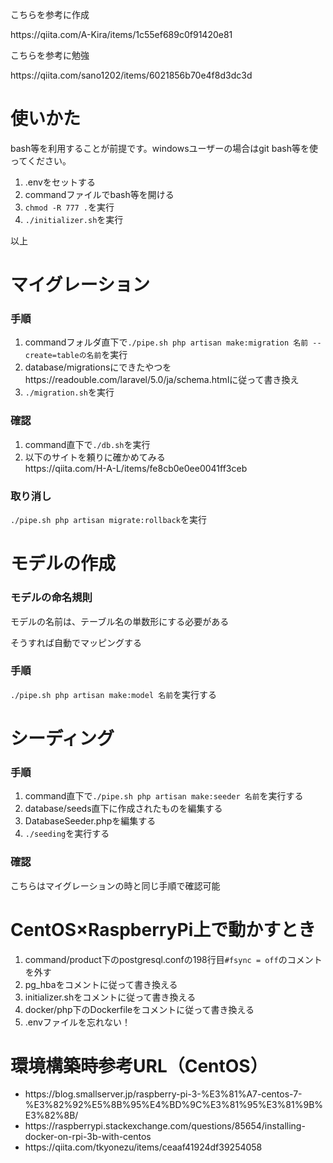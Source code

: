 <p>こちらを参考に作成</p>
<a>https://qiita.com/A-Kira/items/1c55ef689c0f91420e81</a>
<p>こちらを参考に勉強</p>
<a>https://qiita.com/sano1202/items/6021856b70e4f8d3dc3d</a>

<h1>使いかた</h1>
bash等を利用することが前提です。windowsユーザーの場合はgit bash等を使ってください。
<ol>
    <li>.envをセットする</li>
    <li>commandファイルでbash等を開ける</li>
    <li><code>chmod -R 777 .</code>を実行</li>
    <li><code>./initializer.sh</code>を実行</li>
</ol>
<p>以上</p>

<h1>マイグレーション</h1>
<h3>手順</h3>
<ol>
    <li>commandフォルダ直下で<code>./pipe.sh php artisan make:migration 名前 --create=tableの名前</code>を実行</li>
    <li>database/migrationsにできたやつを<a>https://readouble.com/laravel/5.0/ja/schema.html</a>に従って書き換え</li>
    <li><code>./migration.sh</code>を実行</li>
</ol>
<h3>確認</h3>
<ol>
    <li>command直下で<code>./db.sh</code>を実行</li>
    <li>以下のサイトを頼りに確かめてみる</li>
    <a>https://qiita.com/H-A-L/items/fe8cb0e0ee0041ff3ceb</a>
</ol>
<h3>取り消し</h3>
<code>./pipe.sh php artisan migrate:rollback</code>を実行

<h1>モデルの作成</h1>
<h3>モデルの命名規則</h3>
<p>モデルの名前は、テーブル名の単数形にする必要がある</p>
<p>そうすれば自動でマッピングする</p>
<h3>手順</h3>
<p><code>./pipe.sh php artisan make:model 名前</code>を実行する</p>

<h1>シーディング</h1>
<h3>手順</h3>
<ol>
    <li>command直下で<code>./pipe.sh php artisan make:seeder 名前</code>を実行する</li>
    <li>database/seeds直下に作成されたものを編集する</li>
    <li>DatabaseSeeder.phpを編集する</li>
    <li><code>./seeding</code>を実行する</li>
</ol>
<h3>確認</h3>
<p>こちらはマイグレーションの時と同じ手順で確認可能</p>

<h1>CentOS×RaspberryPi上で動かすとき</h1>
<ol>
    <li>command/product下のpostgresql.confの198行目<code>#fsync = off</code>のコメントを外す</li>
    <li>pg_hbaをコメントに従って書き換える</li>
    <li>initializer.shをコメントに従って書き換える</li>
    <li>docker/php下のDockerfileをコメントに従って書き換える</li>
    <li>.envファイルを忘れない！</li>
</ol>

<h1>環境構築時参考URL（CentOS）</h1>
<ul>
    <li>https://blog.smallserver.jp/raspberry-pi-3-%E3%81%A7-centos-7-%E3%82%92%E5%8B%95%E4%BD%9C%E3%81%95%E3%81%9B%E3%82%8B/</li>
    <li>https://raspberrypi.stackexchange.com/questions/85654/installing-docker-on-rpi-3b-with-centos</li>
    <li>https://qiita.com/tkyonezu/items/ceaaf41924df39254058</li>
</ul>